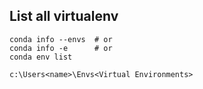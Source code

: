 ## List all virtualenv

```
conda info --envs  # or 
conda info -e      # or 
conda env list 
```

```
c:\Users<name>\Envs<Virtual Environments>
```
